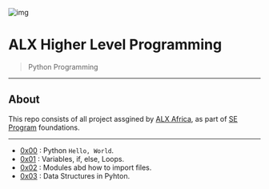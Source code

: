![img](https://alx-intranet.hbtn.io/assets/holberton-logo-full-alx-d053727941512ebe04b797ca87d81a195004e9ff2d8a6aedf4004c5365cf8944.png)

# ALX Higher Level Programming

>Python Programming

---
## About

This repo consists of all project assgined by [ALX Africa](https://www.alxafrica.com/), as part of [SE Program](https://www.alxafrica.com/programme_post/full-stack-software-engineer/) foundations.

---

- [0x00](./0x00-python-hello_world) : Python `Hello, World`.
- [0x01](./0x01-python-if_else_loops_functions) : Variables, if, else, Loops.
- [0x02](./0x02-python-import_modules) : Modules abd how to import files.
- [0x03](./0x03-python-data_structures) : Data Structures in Pyhton.

